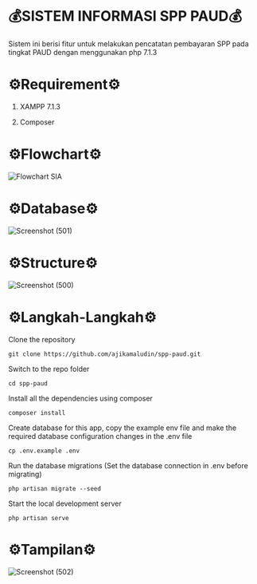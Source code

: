 # 💰SISTEM INFORMASI SPP PAUD💰
Sistem ini berisi fitur untuk melakukan pencatatan pembayaran SPP pada tingkat PAUD dengan menggunakan php 7.1.3
# ⚙️Requirement⚙️
1. XAMPP 7.1.3

2. Composer
# ⚙️Flowchart⚙️
![Flowchart SIA](https://github.com/vanyaceresia/Sistem-Pencatatan-SPP-PAUD/assets/152596005/b5c498fc-33f4-4e1a-ba7e-d57643d473dc)

# ⚙️Database⚙️ 
![Screenshot (501)](https://github.com/vanyaceresia/Sistem-Pencatatan-SPP-PAUD/assets/152596005/9b369d38-f9d9-4829-a44b-794522b75a42)

# ⚙️Structure⚙️
![Screenshot (500)](https://github.com/vanyaceresia/Sistem-Pencatatan-SPP-PAUD/assets/152596005/d7b91bed-bd33-4914-b879-7ab2923878a1)

# ⚙️Langkah-Langkah⚙️
Clone the repository
```
git clone https://github.com/ajikamaludin/spp-paud.git
```
Switch to the repo folder
```
cd spp-paud
```
Install all the dependencies using composer
```
composer install
```
Create database for this app, copy the example env file and make the required database configuration changes in the .env file
```
cp .env.example .env
```
Run the database migrations (Set the database connection in .env before migrating)
```
php artisan migrate --seed
```
Start the local development server
```
php artisan serve
```

# ⚙️Tampilan⚙️
![Screenshot (502)](https://github.com/vanyaceresia/Sistem-Pencatatan-SPP-PAUD/assets/152596005/1615d299-5bb7-4c54-bf39-df6b1292ee54)
